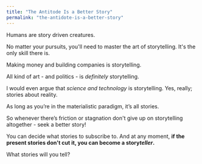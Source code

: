 ```yaml
---
title: "The Antitode Is a Better Story"
permalink: "the-antidote-is-a-better-story"
---
```


Humans are story driven creatures. 

No matter your pursuits, you'll need to master the art of storytelling. It's the only skill there is.

Making money and building companies is storytelling. 

All kind of art - and politics - is *definitely* storytelling.

I would even argue that *science and technology* is storytelling. Yes, really; stories about reality.

As long as you’re in the materialistic paradigm, it’s all stories.

So whenever there’s friction or stagnation don't give up on storytelling altogether - seek a better story!

You can decide what stories to subscribe to. And at any moment, **if the present stories don't cut it, you can become a story*teller*.** 

What stories will you tell?
